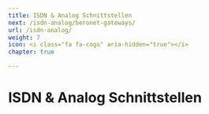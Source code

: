 ```yaml
---
title: ISDN & Analog Schnittstellen
next: /isdn-analog/beronet-gateways/
url: /isdn-analog/
weight: 7
icon: <i class="fa fa-cogs" aria-hidden="true"></i>
chapter: true

---
```


# ISDN & Analog Schnittstellen
